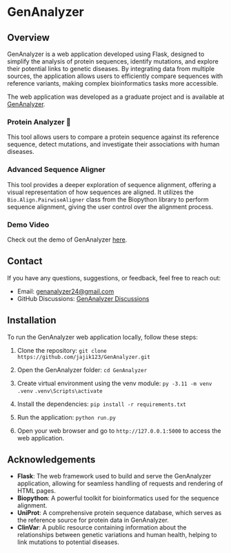 # GenAnalyzer

## Overview

GenAnalyzer is a web application developed using Flask, designed to simplify the analysis of protein sequences, identify mutations, and explore their potential links to genetic diseases. By integrating data from multiple sources, the application allows users to efficiently compare sequences with reference variants, making complex bioinformatics tasks more accessible.

The web application was developed as a graduate project and is available at [GenAnalyzer](https://genanalyzer.pythonanywhere.com/).

### Protein Analyzer 🧬

This tool allows users to compare a protein sequence against its reference sequence, detect mutations, and investigate their associations with human diseases.

### Advanced Sequence Aligner

This tool provides a deeper exploration of sequence alignment, offering a visual representation of how sequences are aligned. It utilizes the `Bio.Align.PairwiseAligner` class from the Biopython library to perform sequence alignment, giving the user control over the alignment process.

### Demo Video

Check out the demo of GenAnalyzer [here](https://www.youtube.com/watch?v=S4j5MqxXcqM).

## Contact

If you have any questions, suggestions, or feedback, feel free to reach out:

- Email: [genanalyzer24@gmail.com](mailto:genanalyzer24@gmail.com)
- GitHub Discussions: [GenAnalyzer Discussions](https://github.com/jajik123/GenAnalyzer/discussions)

## Installation

To run the GenAnalyzer web application locally, follow these steps:

1. Clone the repository: `git clone https://github.com/jajik123/GenAnalyzer.git`
2. Open the GenAnalyzer folder: `cd GenAnalyzer`
3. Create virtual environment using the venv module:
   `py -3.11 -m venv .venv`
   `.venv\Scripts\activate`
   
4. Install the dependencies: `pip install -r requirements.txt`
5. Run the application: `python run.py`
6. Open your web browser and go to `http://127.0.0.1:5000` to access the web application.

## Acknowledgements
- **Flask**: The web framework used to build and serve the GenAnalyzer application, allowing for seamless handling of requests and rendering of HTML pages.
- **Biopython**: A powerful toolkit for bioinformatics used for the sequence alignment.
- **UniProt**: A comprehensive protein sequence database, which serves as the reference source for protein data in GenAnalyzer.
- **ClinVar**: A public resource containing information about the relationships between genetic variations and human health, helping to link mutations to potential diseases.




